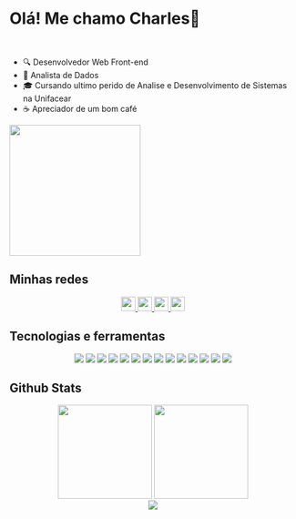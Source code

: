 <h1>Olá! Me chamo Charles👋</h1>
</br>

- 🔍 Desenvolvedor Web Front-end
- 🎲 Analista de Dados
- 🎓 Cursando ultimo perido de Analise e Desenvolvimento de Sistemas na Unifacear
- ☕ Apreciador de um bom café

<img height="230em" src="https://github-readme-stats-git-masterrstaa-rickstaa.vercel.app/api/top-langs/?username=charleshgps&layout=compact&langs_count=168&theme=dracula"/>
 
<div>
 <h2>Minhas redes</h2>
 <div align = "center">
   <a href="https://www.linkedin.com/in/charles-humberto-garcia-de-paula-silva-1693a4b6/">
     <img width="25px" src="https://img.icons8.com/color/48/000000/linkedin-2--v1.png" />
   </a>
   <a href="https://www.instagram.com/charles_hgps/">
     <img width="25px" src="https://img.icons8.com/fluency/48/000000/instagram-new.png" />
   </a>
   <a href="https://app.netlify.com/teams/charleshgps/overview">
     <img width="25px" src="https://img.icons8.com/external-tal-revivo-shadow-tal-revivo/512/external-netlify-a-cloud-computing-company-that-offers-hosting-and-serverless-backend-services-for-static-websites-logo-shadow-tal-revivo.png" />
   </a>
   <a href="https://twitter.com/Charles65589416">
     <img width="25px" src="https://img.icons8.com/color/48/000000/twitter--v1.png" />
   </a>
 </div>
 
 <h2>Tecnologias e ferramentas</h2>
 <div align = "center">
   <img src="https://img.shields.io/badge/HTML5-E34F26?style=for-the-badge&logo=html5&logoColor=white" />
   <img src="https://img.shields.io/badge/CSS3-1572B6?style=for-the-badge&logo=css3&logoColor=white" />
   <img src="https://img.shields.io/badge/JavaScript-F7DF1E?style=for-the-badge&logo=javascript&logoColor=black" />
   <img src="https://img.shields.io/badge/TypeScript-007ACC?style=for-the-badge&logo=typescript&logoColor=white" />
   <img src="https://img.shields.io/badge/Vue.js-35495E?style=for-the-badge&logo=vuedotjs&logoColor=4FC08D"/>
   <img src="https://img.shields.io/badge/React-20232A?style=for-the-badge&logo=react&logoColor=61DAFB"/>
   <img src="https://img.shields.io/badge/Node.js-339933?style=for-the-badge&logo=nodedotjs&logoColor=white" />
   <img src="https://img.shields.io/badge/C%23-239120?style=for-the-badge&logo=c-sharp&logoColor=white" />
   <img src="https://img.shields.io/badge/PLSQL-F80000?style=for-the-badge&logo=oracle&logoColor=black" />   
   <img src="https://img.shields.io/badge/GIT-E44C30?style=for-the-badge&logo=git&logoColor=white" />
   <img src="https://img.shields.io/badge/GitHub-100000?style=for-the-badge&logo=github&logoColor=white" />
   <img src="https://img.shields.io/badge/Visual_Studio_Code-0078D4?style=for-the-badge&logo=visual%20studio%20code&logoColor=white" />
   <img src="https://img.shields.io/badge/PowerBI-F2C811?style=for-the-badge&logo=Power%20BI&logoColor=white" />
   <img src="https://img.shields.io/badge/Unity-100000?style=for-the-badge&logo=unity&logoColor=white" />
   </div>

 <h2>Github Stats</h2>
 <div align = "center">
 <img height="165em" src="https://github-readme-stats-git-masterrstaa-rickstaa.vercel.app/api?username=charleshgps&show_icons=true&theme=dracula&include_all_commits=true&count_private=true"/>
 <img height="165em" src="https://github-readme-streak-stats.herokuapp.com/?user=charleshgps&theme=dracula"/>
 </div>
 <div align = "center">
 <img src="https://github-readme-activity-graph.cyclic.app/graph?username=charleshgps&theme=dracula"/>
 </div>
</div>

